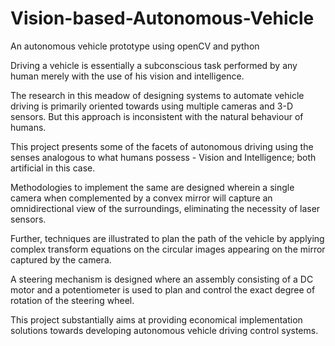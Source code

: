 # Vision-based-Autonomous-Vehicle
An autonomous vehicle prototype using openCV and python

Driving a vehicle is essentially a subconscious task performed 
by any human merely with the use of his vision and 
intelligence.

The research in this meadow of designing 
systems to automate vehicle driving is primarily oriented 
towards using multiple cameras and 3-D sensors. But this 
approach is inconsistent with the natural behaviour of 
humans.

This project presents some of the facets of 
autonomous driving using the senses analogous to what 
humans possess - Vision and Intelligence; both artificial in 
this case.

Methodologies to implement the same are designed 
wherein a single camera when complemented by a convex 
mirror will capture an omnidirectional view of the 
surroundings, eliminating the necessity of laser sensors. 

Further, techniques are illustrated to plan the path of the 
vehicle by applying complex transform equations on the 
circular images appearing on the mirror captured by the 
camera.

A steering mechanism is designed where an assembly 
consisting of a DC motor and a potentiometer is used to plan 
and control the exact degree of rotation of the steering wheel. 

This project substantially aims at providing economical 
implementation solutions towards developing
autonomous vehicle driving control systems.
